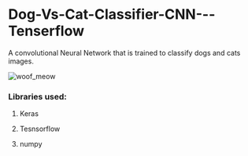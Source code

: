 # Dog-Vs-Cat-Classifier-CNN---Tenserflow

A convolutional Neural Network that is trained to classify dogs and cats images.

![woof_meow](https://user-images.githubusercontent.com/22086266/43984272-363c135e-9d08-11e8-9c26-929c2fea0c19.jpg)


<h3><b>Libraries used:</h3></b>

1) Keras 

2) Tesnsorflow

5) numpy
